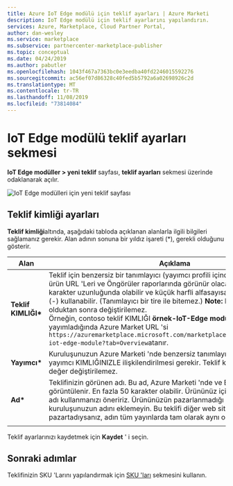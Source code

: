 ```yaml
---
title: Azure IoT Edge modülü için teklif ayarları | Azure Marketi
description: IoT Edge modülü için teklif ayarlarını yapılandırın.
services: Azure, Marketplace, Cloud Partner Portal,
author: dan-wesley
ms.service: marketplace
ms.subservice: partnercenter-marketplace-publisher
ms.topic: conceptual
ms.date: 04/24/2019
ms.author: pabutler
ms.openlocfilehash: 1043f467a7363bc0e3eedba40fd2246015592276
ms.sourcegitcommit: ac56ef07d86328c40fed5b5792a6a02698926c2d
ms.translationtype: MT
ms.contentlocale: tr-TR
ms.lasthandoff: 11/08/2019
ms.locfileid: "73814084"
---
```

# <a name="iot-edge-module-offer-settings-tab"></a>IoT Edge modülü teklif ayarları sekmesi

**IoT Edge modüller > yeni teklif** sayfası, **teklif ayarları** sekmesi üzerinde odaklanarak açılır. 

![IoT Edge modülleri için yeni teklif sayfası](./media/iot-edge-module-offer-settings-tab.png)


## <a name="offer-identity-settings"></a>Teklif kimliği ayarları

**Teklif kimliği**altında, aşağıdaki tabloda açıklanan alanlarla ilgili bilgileri sağlamanız gerekir. Alan adının sonuna bir yıldız işareti (*), gerekli olduğunu gösterir. 

|  **Alan**       |     **Açıklama**                                                          |
|  ---------       |     ---------------                                                          |
| **Teklif KIMLIĞI\***       | Teklif için benzersiz bir tanımlayıcı (yayımcı profili içinde). Bu tanımlayıcı, ürün URL 'Leri ve Öngörüler raporlarında görünür olacaktır. En fazla 50 karakter uzunluğunda olabilir ve küçük harfli alfasayısal karakterler ve tireler (-) kullanabilir. (Tanımlayıcı bir tire ile bitemez.) **Note:** Bu alan bir teklif canlı olduktan sonra değiştirilemez. <br> Örneğin, contoso teklif KIMLIĞI **örnek-IoT-Edge modülü**ile bir teklif yayımladığında Azure Market URL 'si `https://azuremarketplace.microsoft.com/marketplace/apps/contoso.sample-iot-edge-module?tab=Overview`atanır. |
| **Yayımcı\***     | Kuruluşunuzun Azure Marketi 'nde benzersiz tanımlayıcısı. Tüm tekliflerinizin yayımcı KIMLIĞINIZLE ilişkilendirilmesi gerekir. Teklif kaydedildikten sonra bu değer değiştirilemez. |
| **Ad\***          | Teklifinizin görünen adı. Bu ad, Azure Marketi 'nde ve Bulut İş Ortağı Portalı görüntülenir. En fazla 50 karakter olabilir. Ürününüz için tanınabilir bir marka adı kullanmanızı öneririz. Ürününüzün pazarlanmadığı müddetçe kuruluşunuzun adını eklemeyin. Bu teklifi diğer web siteleri ve yayımlarda pazartadıysanız, adın tüm yayınlarda tam olarak aynı olduğundan emin olun. |
|  |  |


Teklif ayarlarınızı kaydetmek için **Kaydet** ' i seçin.


## <a name="next-steps"></a>Sonraki adımlar

Teklifinizin SKU 'Larını yapılandırmak için [SKU 'ları](./cpp-skus-tab.md) sekmesini kullanın.
